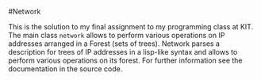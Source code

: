 #Network

This is the solution to my final assignment to my programming class at KIT. The main class `network` allows to perform various operations on IP addresses arranged in a Forest (sets of trees). Network parses a description for trees of IP addresses in a lisp-like syntax and allows to perform various operations on its forest. For further information see the documentation in the source code.
